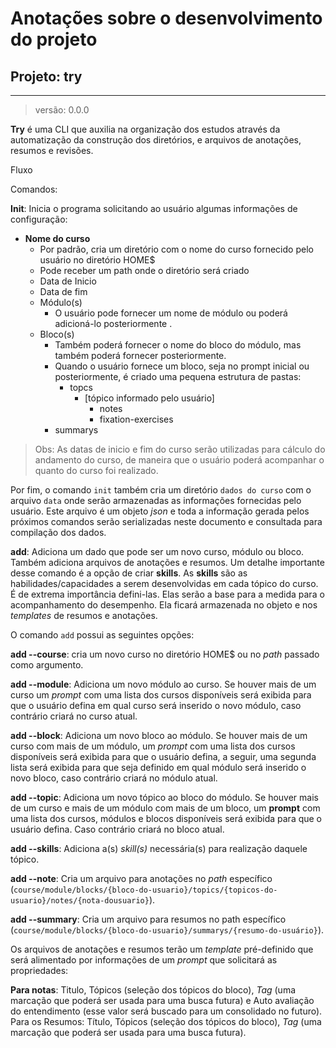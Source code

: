 # Anotações sobre o desenvolvimento do projeto

## Projeto: try

---

> versão: 0.0.0

**Try** é uma CLI que auxilia na organização dos estudos através da
automatização da construção dos diretórios, e arquivos de anotações, resumos
e revisões.

Fluxo

Comandos:

**Init**: Inicia o programa solicitando ao usuário algumas informações de configuração:

- **Nome do curso**
  - Por padrão, cria um diretório com o nome do curso fornecido pelo usuário no diretório HOME$
  - Pode receber um path onde o diretório será criado
  - Data de Inicio
  - Data de fim
  - Módulo(s)
    - O usuário pode fornecer um nome de módulo ou poderá adicioná-lo posteriormente .
  - Bloco(s)
    - Também poderá fornecer o nome do bloco do módulo, mas também poderá fornecer posteriormente.
    - Quando o usuário fornece um bloco, seja no prompt inicial ou posteriormente, é criado uma pequena estrutura de pastas:
      - topcs
        - [tópico informado pelo usuário]
          - notes
          - fixation-exercises
    - summarys

> Obs: As datas de inicio e fim do curso serão utilizadas para cálculo do andamento do curso, de maneira que o usuário poderá acompanhar o quanto do curso foi realizado.

Por fim, o comando `init` também cria um diretório `dados do curso` com o arquivo `data` onde serão armazenadas as informações fornecidas pelo usuário. Este arquivo é um objeto _json_ e toda a informação gerada pelos próximos comandos serão serializadas neste documento e consultada para compilação dos dados.

**add**: Adiciona um dado que pode ser um novo curso, módulo ou bloco. Também adiciona arquivos de anotações e resumos. Um detalhe importante desse comando é a opção de criar **skills**.
As **skills** são as habilidades/capacidades a serem desenvolvidas em cada tópico do curso. É de extrema importância defini-las. Elas serão a base para a medida para o acompanhamento do desempenho. Ela ficará armazenada no objeto e nos _templates_ de resumos e anotações.

O comando `add` possui as seguintes opções:

**add --course**: cria um novo curso no diretório HOME$ ou no _path_ passado como argumento.

**add --module**: Adiciona um novo módulo ao curso. Se houver mais de um curso um _prompt_ com uma lista dos cursos disponíveis será exibida para que o usuário defina em qual curso será inserido o novo módulo, caso contrário criará no curso atual.

**add --block**: Adiciona um novo bloco ao módulo. Se houver mais de um curso com mais de um módulo, um _prompt_ com uma lista dos cursos disponíveis será exibida para que o usuário defina, a seguir, uma segunda lista será exibida para que seja definido em qual módulo será inserido o novo bloco, caso contrário criará no módulo atual.

**add --topic**: Adiciona um novo tópico ao bloco do módulo. Se houver mais de um curso e mais de um módulo com mais de um bloco, um **prompt** com uma lista dos cursos, módulos e blocos disponíveis será exibida para que o usuário defina. Caso contrário criará no bloco atual.

**add --skills**: Adiciona a(s) _skill(s)_ necessária(s) para realização daquele tópico.

**add --note**: Cria um arquivo para anotações no _path_ específico (`course/module/blocks/{bloco-do-usuario}/topics/{topicos-do-usuario}/notes/{nota-dousuario}`).

**add --summary**: Cria um arquivo para resumos no path específico (`course/module/blocks/{bloco-do-usuario}/summarys/{resumo-do-usuário}`).

Os arquivos de anotações e resumos terão um _template_ pré-definido que será alimentado por informações de um _prompt_ que solicitará as propriedades:

**Para notas**: Titulo, Tópicos (seleção dos tópicos do bloco), _Tag_ (uma marcação que poderá ser usada para uma busca futura) e Auto avaliação do entendimento (esse valor será buscado para um consolidado no futuro).
Para os Resumos: Título, Tópicos (seleção dos tópicos do bloco), _Tag_ (uma marcação que poderá ser usada para uma busca futura).

```



```
